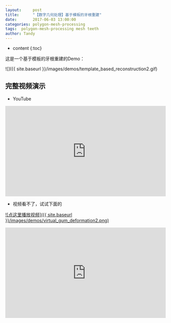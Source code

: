 ```yaml
---
layout:     post
title:      "【数字几何处理】基于模板的牙根重建"
date:       2017-06-03 13:00:00
categories: polygon-mesh-processing
tags:  polygon-mesh-processing mesh teeth
author: Tandy
---
```


* content
{:toc}

这是一个基于模板的牙根重建的Demo：

![]({{ site.baseurl }}/images/demos/template_based_reconstruction2.gif)




## 完整视频演示
- YouTube

<div style="max-width:10000px; margin:0 auto 10px;" >
<div 
style="position: relative; 
width:100%;
padding-bottom:56.25%; 
height:0;">
<iframe style="position: absolute;top: 0;left: 0;width: 100%;height: 100%;"  src="https://www.youtube.com/embed/NakXYXscXe0" frameborder="0" allowfullscreen></iframe>
</div>
</div>

- 视频看不了，试试下面的

[![点这里播放视频]({{ site.baseurl }}/images/demos/virtual_gum_deformation2.png)](http://player.youku.com/embed/XMjgwNjUwMzg0NA==)

<div style="max-width:10000px; margin:0 auto 10px;" >
<div 
style="position: relative; 
width:100%;
padding-bottom:56.25%; 
height:0;">
<iframe style="position: absolute;top: 0;left: 0;width: 100%;height: 100%;"  src="http://player.youku.com/embed/XMjgwNjUwMzg0NA==" frameborder="0" allowfullscreen></iframe>
</div>
</div>